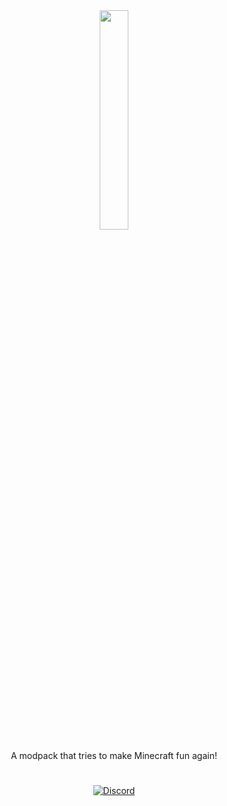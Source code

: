 <div align="center">
<img src="https://github.com/Fyoncle/Elysium-Days/assets/63975256/84ddb659-7d21-4526-9690-6608b6b71446" width="30%" height="30%">
  
  A modpack that tries to make Minecraft fun again!
  
#

[![Discord](https://github.com/Fyoncle/Elysium-Days/assets/63975256/7e7d66dc-b48b-4f5c-b098-c082b0c11f30)](https://discord.gg/WFpDr7zY8Z)
